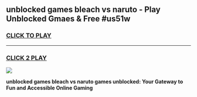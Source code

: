 
## unblocked games bleach vs naruto - Play Unblocked Gmaes & Free #us51w
<h3>
<a href="https://news.freeplayer.one?title=unblocked_games_bleach_vs_naruto&ref=03M">CLICK TO PLAY</a></h3>
<hr>

<h3>
<a href="https://news.freeplayer.one?title=unblocked_games_bleach_vs_naruto&ref=03M">CLICK 2 PLAY</a>
  
</h3>

<a href="https://news.freeplayer.one?title=unblocked_games_bleach_vs_naruto&ref=03M"><img src="https://clearcache.store/games.png"></a>


**unblocked games bleach vs naruto games unblocked: Your Gateway to Fun and Accessible Online Gaming**
